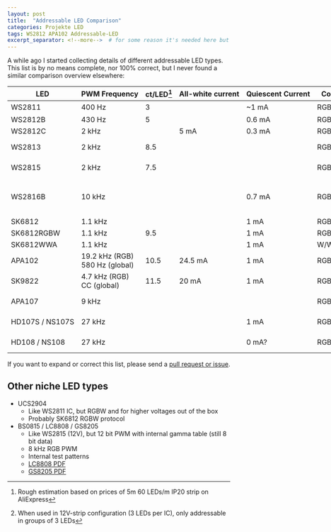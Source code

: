 ```yaml
---
layout: post
title:  "Addressable LED Comparison"
categories: Projekte LED
tags: WS2812 APA102 Addressable-LED
excerpt_separator: <!--more-->  # for some reason it's needed here but works elsewhere without?
---
```


A while ago I started collecting details of different addressable LED types. This list is by no means complete, nor 100% correct, but I never found a similar comparison overview elsewhere:

<!--more-->

| LED             | PWM Frequency                      | ct/LED[^1] | All-white current | Quiescent Current | Colors | Voltage  | Notes                                                                                                                                                         | Datasheet                                                                                                                                                                                 |
|-----------------|------------------------------------|------------|-------------------|-------------------|--------|----------|---------------------------------------------------------------------------------------------------------------------------------------------------------------|-------------------------------------------------------------------------------------------------------------------------------------------------------------------------------------------|
| WS2811          | 400 Hz                             | 3          |                   | ~1 mA             | RGB    | 12 V[^2] |                                                                                                                                                               | [PDF](/uploads/2022-05-29-addressable-led-comparison/WS2811.pdf)                                                                                                                          |
| WS2812B         | 430 Hz                             | 5          |                   | 0.6 mA            | RGB    | 5 V      |                                                                                                                                                               | [PDF](/uploads/2022-05-29-addressable-led-comparison/WS2812B.pdf)                                                                                                                         |
| WS2812C         | 2 kHz                              |            | 5 mA              | 0.3 mA            | RGB    | 5 V      |                                                                                                                                                               | [PDF](/uploads/2022-05-29-addressable-led-comparison/WS2812C.pdf)                                                                                                                         |
| WS2813          | 2 kHz                              | 8.5        |                   |                   | RGB    | 5 V      | - Backup data pin <br>- Integrated capacitor                                                                                                                  | [PDF](/uploads/2022-05-29-addressable-led-comparison/WS2813.pdf)                                                                                                                          |
| WS2815          | 2 kHz                              | 7.5        |                   |                   | RGB    | 12 V     | - Backup data pin <br>- Directly 12V compatible, although [inefficiently](https://twitter.com/_LeoDJ/status/1146876845197090823)                              | [PDF](/uploads/2022-05-29-addressable-led-comparison/WS2815.pdf)                                                                                                                          |
| WS2816B         | 10 kHz                             |            |                   | 0.7 mA            | RGB    | 5V       | - Backup data pin <br>- 16 bit resolution per color <br>- Additional 4 bit gamma <br>- Only available in small SMD packages and no strips currently available | [PDF (English, auto translated)](/uploads/2022-05-29-addressable-led-comparison/WS2816B-2020_en.pdf) <br>[PDF (Chinese)](/uploads/2022-05-29-addressable-led-comparison/WS2816B-2020.pdf) |
| SK6812          | 1.1 kHz                            |            |                   | 1 mA              | RGB    | 5 V      |                                                                                                                                                               | [PDF](/uploads/2022-05-29-addressable-led-comparison/SK6812_RGB.pdf)                                                                                                                      |
| SK6812RGBW      | 1.1 kHz                            | 9.5        |                   | 1 mA              | RGBW   | 5 V      |                                                                                                                                                               | [PDF](/uploads/2022-05-29-addressable-led-comparison/SK6812_RGBW.pdf)                                                                                                                     |
| SK6812WWA       | 1.1 kHz                            |            |                   | 1 mA              | W/WW/A | 5 V      |                                                                                                                                                               | [PDF](/uploads/2022-05-29-addressable-led-comparison/SK6812_WWA.pdf)                                                                                                                      |
| APA102          | 19.2 kHz (RGB) <br>580 Hz (global) | 10.5       | 24.5 mA           | 1 mA              | RGB    | 5 V      | - SPI protocol <br>- [Protocol Quirks](https://cpldcpu.wordpress.com/2014/11/30/understanding-the-apa102-superled/)                                           | [PDF](/uploads/2022-05-29-addressable-led-comparison/APA102.pdf)                                                                                                                          |
| SK9822          | 4.7 kHz (RGB) <br>CC (global)      | 11.5       | 20 mA             | 1 mA              | RGB    | 5 V      | - Constant current global brightness <br>- [APA102 Comparison](https://cpldcpu.wordpress.com/2016/12/13/sk9822-a-clone-of-the-apa102/)                        | [PDF](/uploads/2022-05-29-addressable-led-comparison/SK9822.pdf)                                                                                                                          |
| APA107          | 9 kHz                              |            |                   |                   | RGB    | 5V       | - APA102 SPI protocol <br>- Constant current global brightness (probably)                                                                                                                                            | [PDF]([PDF](/uploads/2022-05-29-addressable-led-comparison/APA107.pdf))                                                                                                                   |
| HD107S / NS107S | 27 kHz                             |            |                   | 1 mA              | RGB    | 5V       | - APA102 SPI protocol <br>- Constant current global brightness (probably)                                                                                     | [PDF](/uploads/2022-05-29-addressable-led-comparison/NS107S.pdf)                                                                                                                          |
| HD108 / NS108   | 27 kHz                             |            |                   | 0 mA?             | RGB    | 5V       | - SPI protocol <br>- 16 bit color + 5 bit CC per color                                                                                                        | [PDF](/uploads/2022-05-29-addressable-led-comparison/NS108.pdf)                                                                                                                           |



If you want to expand or correct this list, please send a [pull request or issue](https://github.com/LeoDJ/Blog/blob/master/_posts/2022-05-29-addressable-led-comparison.md).

## Other niche LED types
* UCS2904
  * Like WS2811 IC, but RGBW and for higher voltages out of the box
  * Probably SK6812 RGBW protocol
* BS0815 / LC8808 / GS8205
  * Like WS2815 (12V), but 12 bit PWM with internal gamma table (still 8 bit data)
  * 8 kHz RGB PWM
  * Internal test patterns
  * [LC8808 PDF](http://addressable-led.com/UploadFile/upi/file/20190318/LC8808-LED.pdf)
  * [GS8205 PDF](https://www.ledlightinghut.com/files/GS8208.pdf)


[^1]: Rough estimation based on prices of 5m 60 LEDs/m IP20 strip on AliExpress
[^2]: When used in 12V-strip configuration (3 LEDs per IC), only addressable in groups of 3 LEDs

<style type="text/css">
    /* Expand table completely, users now might have to scroll horizontally, but the table isn't completely cramped that way */
    table {
        width: max-content;
    }
</style>